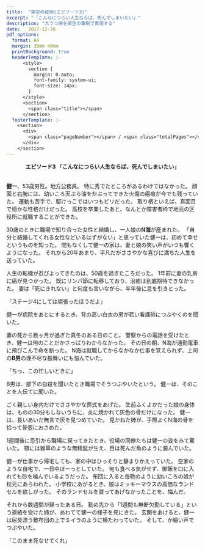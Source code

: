 ```yaml
---
title:  "架空の症例(エピソード3)"
excerpt: "「こんなにつらい人生ならば、死んでしまいたい」"
description: "大うつ病を架空の事例で表現する"
date:   2017-12-26
pdf_options:
  format: A4
  margin: 30mm 40mm
  printBackground: true
  headerTemplate: |-
      <style>
        section {
          margin: 0 auto;
          font-family: system-ui;
          font-size: 14px;
        }
      </style>
      <section>
        <span class="title"></span>
      </section>
  footerTemplate: |-
    <section>
      <div>
        <span class="pageNumber"></span> / <span class="totalPages"></span>
      </div>
    </section>
---
```


<div style="text-align: center;">
  <strong>エピソード3 「こんなにつらい人生ならば、死んでしまいたい」</strong>
</div>

<br/>



**健一**、53歳男性。地方公務員。
特に秀でたところがあるわけではなかった。
顔面と右腕には、幼いころ天ぷら油をかぶってできた火傷の瘢痕が今でも残っていた。
運動も苦手で、駆けっこではいつもビリだった。
取り柄といえば、真面目で穏かな性格だけだった。
高校を卒業したあと、なんとか障害者枠で地元の区役所に就職することができた。

30歳のときに職場で知り合った女性と結婚し、一人娘の**N海**が産まれた。
「自分と結婚してくれる女性などいるはずがない」と思っていた健一は、初めて幸せというものを知った。
間もなくして健一の家は、妻と娘の笑い声がいつも響くようになった。
それから20年あまり、平凡だがささやかな喜びに満ちた人生を送っていた。

人生の転機が忍びよってきたのは、50歳を過ぎたころだった。
1年前に妻の乳房に癌が見つかった。
既にリンパ節に転移しており、治癒は到底期待できなかった。
妻は「死にきれない」と何度も言いながら、半年後に息を引きとった。

「ステージ4にしては頑張ったほうだよ」

健一が病院をあとにするとき、背の高い白衣の男が若い看護師につぶやくのを聞いた。

妻の死から数ヶ月が過ぎた真冬のある日のこと。
警察からの電話を受けたとき、健一は何のことだかさっぱりわからなかった。
その日の朝、N海が通勤電車に飛びこんで命を断った。
N海は就職してからなかなか仕事を覚えられず、上司の**B男**の理不尽な振舞いにも悩んでいた。

「ちっ、この忙しいときに」

B男は、部下の自殺を聞いたとき職場でそうつぶやいたという。
健一は、そのことを人伝てに聞いた。

ごく親しい身内だけでささやかな葬式をあげた。
生前ふくよかだった娘の身体は、ものの30分もしないうちに、炎に焼かれて灰色の骨だけになった。
健一は、長いあいだ無言で灰を見つめていた。
見かねた姉が、手際よくN海の骨を拾って骨壺におさめた。

1週間後に忌引から職場に戻ってきたとき、役場の同僚たちは健一の姿をみて驚いた。
顎には雑草のような無精髭が生え、目は死んだ魚のように澱んでいた。

健一が仕事から帰宅しても、家の中はひっそりと静まりかえっていた。
空家のような自宅で、一日中ぼーっとしていた。
何も食べる気がせず、御飯を口に入れても砂を噛んでいるようだった。
布団に入ると毎晩のように幼いころの娘が枕元にあらわれた。
小学校にあがるとき、娘はミッキーマウスの高価なランドセルを欲しがった。
そのランドセルを買ってあげなかったことを、悔んだ。

それから数週間が経ったある日。
勤め先から「1週間も無断欠勤している」という連絡を受けた姉が、あわてて健一の様子を見にきた。
玄関をあけると、健一は尿臭漂う敷布団の上でミイラのように横たわっていた。
そして、か細い声でつぶやいた。

「このまま死なせてくれ」


